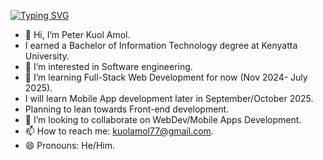 [![Typing SVG](https://readme-typing-svg.demolab.com?font=Fira+Code&pause=1000&color=0CF777&width=435&lines=I'm+Quol%2C+a+Full+stack+Software+Developer)](https://git.io/typing-svg)
- 👋 Hi, I’m Peter Kuol Amol.
-   I earned a Bachelor of Information Technology degree at Kenyatta University.
- 👀 I’m interested in Software engineering.
- 🌱 I’m learning Full-Stack Web Development for now (Nov 2024- July 2025).
-   I will learn Mobile App development later in September/October 2025.
-   Planning to lean towards Front-end development.
- 💞️ I’m looking to collaborate on WebDev/Mobile Apps Development.
- 📫 How to reach me: kuolamol77@gmail.com.
- 😄 Pronouns: He/Him.


<!---
Quol04/Quol04 is a ✨ special ✨ repository because its `README.md` (this file) appears on your GitHub profile.
You can click the Preview link to take a look at your changes.
--->
